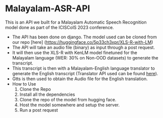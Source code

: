 # Malayalam-ASR-API
This is an API we built for a Malayalam Automatic Speech Recognition model done as part of the ICISCoIS 2023 conference.

- The API has been done on django. The model used can be cloned from our repo [here] (https://huggingface.co/5p33ch3xpr/XLS-R-with-LM)
- The API will take an audio file (binary) as input through a post request.
- It will then use the XLS-R with KenLM model finetuned for the Malayalam language (WER: 30% on Non-OOD datasets) to generate the transcript.
- This transcript is then with a Malayalam-English language translator to generate the English transcript (Translator API used can be found [here](https://rapidapi.com/sibaridev/api/rapid-translate-multi-traduction)).
- Gtts is then used to obtain the Audio file for the English translation.
- How to Use
  1.  Clone the Repo
  2.  Install all the dependencies
  3.  Clone the repo of the model from hugging face.
  4.  Host the model somewhere and setup the server.
  4.  Run a post request
